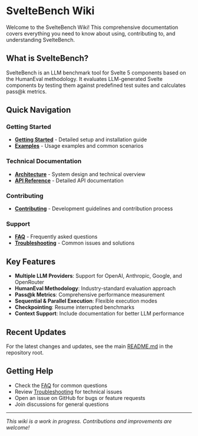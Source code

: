 # SvelteBench Wiki

Welcome to the SvelteBench Wiki! This comprehensive documentation covers everything you need to know about using, contributing to, and understanding SvelteBench.

## What is SvelteBench?

SvelteBench is an LLM benchmark tool for Svelte 5 components based on the HumanEval methodology. It evaluates LLM-generated Svelte components by testing them against predefined test suites and calculates pass@k metrics.

## Quick Navigation

### Getting Started
- **[Getting Started](Getting-Started.md)** - Detailed setup and installation guide
- **[Examples](Examples.md)** - Usage examples and common scenarios

### Technical Documentation
- **[Architecture](Architecture.md)** - System design and technical overview
- **[API Reference](API-Reference.md)** - Detailed API documentation

### Contributing
- **[Contributing](Contributing.md)** - Development guidelines and contribution process

### Support
- **[FAQ](FAQ.md)** - Frequently asked questions
- **[Troubleshooting](Troubleshooting.md)** - Common issues and solutions

## Key Features

- **Multiple LLM Providers**: Support for OpenAI, Anthropic, Google, and OpenRouter
- **HumanEval Methodology**: Industry-standard evaluation approach
- **Pass@k Metrics**: Comprehensive performance measurement
- **Sequential & Parallel Execution**: Flexible execution modes
- **Checkpointing**: Resume interrupted benchmarks
- **Context Support**: Include documentation for better LLM performance

## Recent Updates

For the latest changes and updates, see the main [README.md](../README.md) in the repository root.

## Getting Help

- Check the [FAQ](FAQ.md) for common questions
- Review [Troubleshooting](Troubleshooting.md) for technical issues
- Open an issue on GitHub for bugs or feature requests
- Join discussions for general questions

---

*This wiki is a work in progress. Contributions and improvements are welcome!*